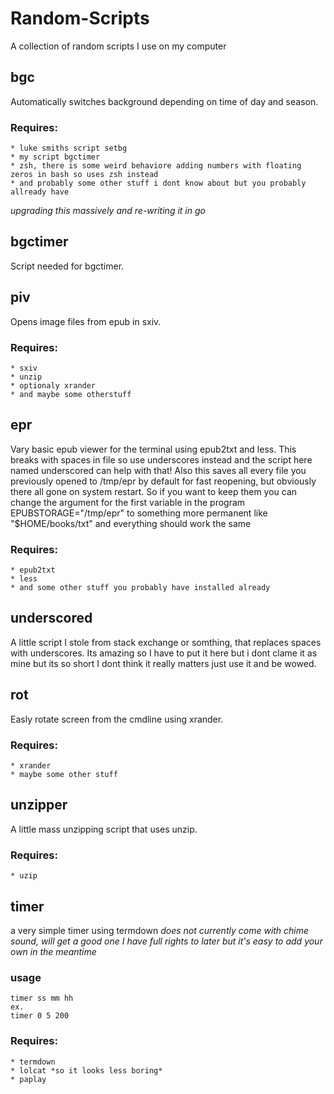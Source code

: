 # Random-Scripts
A collection of random scripts I use on my computer

## bgc
Automatically switches background depending on time of day and season.
### Requires:
	* luke smiths script setbg
	* my script bgctimer
	* zsh, there is some weird behaviore adding numbers with floating zeros in bash so uses zsh instead
	* and probably some other stuff i dont know about but you probably allready have
*upgrading this massively and re-writing it in go*

## bgctimer
Script needed for bgctimer.

## piv
Opens image files from epub in sxiv.
### Requires:
	* sxiv
	* unzip
	* optionaly xrander
	* and maybe some otherstuff

## epr
Vary basic epub viewer for the terminal using epub2txt and less. This breaks with spaces in file so use underscores instead and the script here named underscored can help with that!
Also this saves all every file you previously opened to /tmp/epr by default for fast reopening, but obviously there all gone on system restart. So if you want to keep them you can change the argument for the first variable in the program EPUBSTORAGE="/tmp/epr" to something more permanent like "$HOME/books/txt" and everything should work the same 
### Requires:
	* epub2txt
	* less
	* and some other stuff you probably have installed already

## underscored
A little script I stole from stack exchange or somthing, that replaces spaces with underscores. Its amazing so I have to put it here but i dont clame it as mine but its so short I dont think it really matters just use it and be wowed.

## rot
Easly rotate screen from the cmdline using xrander.
### Requires:
	* xrander
	* maybe some other stuff

## unzipper
A little mass unzipping script that uses unzip.
### Requires:
	* uzip


## timer
a very simple timer using termdown
*does not currently come with chime sound, will get a good one I have full rights to later but it's easy to add your own in the meantime*
### usage
	timer ss mm hh
	ex.
	timer 0 5 200
### Requires:
	* termdown
	* lolcat *so it looks less boring*
	* paplay